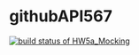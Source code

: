 # githubAPI567


[![build status of HW5a_Mocking ](https://travis-ci.org/gracemiguel/githubAPI567.svg?branch=HW5a_Mocking)](https://travis-ci.org/gracemiguel/githubAPI567/tree/HW5a_Mocking)
